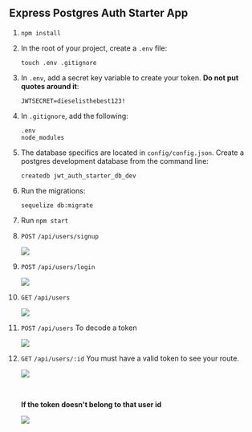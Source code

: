 ## Express Postgres Auth Starter App

1. `npm install`
1. In the root of your project, create a `.env` file:

    ```
    touch .env .gitignore
    ```

1. In `.env`, add a secret key variable to create your token. **Do not put quotes around it**:

    ```
    JWTSECRET=dieselisthebest123!
    ```

1. In `.gitignore`, add the following:

    ```
    .env
    node_modules
    ```

1. The database specifics are located in `config/config.json`. Create a postgres development database from the command line:

    ```
    createdb jwt_auth_starter_db_dev
    ```

1. Run the migrations:

    ```
    sequelize db:migrate
    ```

1. Run `npm start`

1. `POST` `/api/users/signup`

    ![](https://i.imgur.com/ekEuT0z.png)

1. `POST` `/api/users/login`

    ![](https://i.imgur.com/fue8r6q.png)

1. `GET` `/api/users`

    ![](https://i.imgur.com/fue8r6q.png)

1. `POST` `/api/users` To decode a token

    ![](https://i.imgur.com/VsOEjhu.png)

1. `GET` `/api/users/:id` You must have a valid token to see your route.

    ![](https://i.imgur.com/Ysh6Oj4.png)

    <br>

    **If the token doesn't belong to that user id**

    ![](https://i.imgur.com/Ysh6Oj4.png)